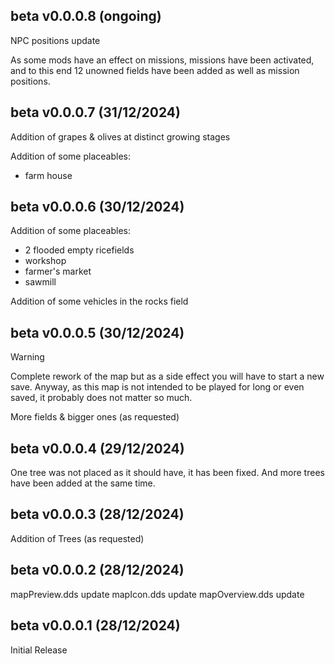 
## beta  v0.0.0.8 (ongoing)

NPC positions update 

As some mods have an effect on missions, missions have been activated, and to this end 12 unowned fields have been added as well as mission positions.


## beta  v0.0.0.7 (31/12/2024)

Addition of grapes & olives at distinct growing stages

Addition of some placeables:
- farm house


## beta  v0.0.0.6 (30/12/2024)

Addition of some placeables:
- 2 flooded empty ricefields
- workshop
- farmer's market
- sawmill

Addition of some vehicles in the rocks field


## beta  v0.0.0.5 (30/12/2024)

> [!WARNING]
> Complete rework of the map but as a side effect you will have to start a new save.
> Anyway, as this map is not intended to be played for long or even saved, it probably does not matter so much.

More fields & bigger ones (as requested)


## beta  v0.0.0.4 (29/12/2024)

One tree was not placed as it should have, it has been fixed.
And more trees have been added at the same time.


## beta  v0.0.0.3 (28/12/2024)

Addition of Trees (as requested)


## beta  v0.0.0.2 (28/12/2024)

mapPreview.dds update
mapIcon.dds update
mapOverview.dds update


## beta v0.0.0.1 (28/12/2024)

Initial Release